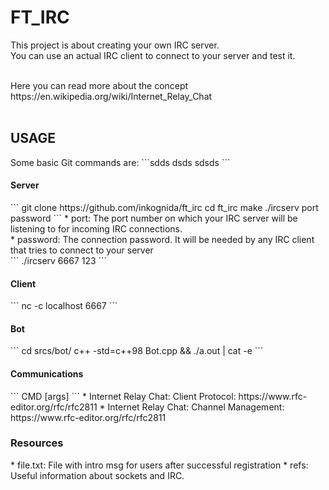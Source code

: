 # FT_IRC

This project is about creating your own IRC server. <br>
You can use an actual IRC client to connect to your server and test it. <br>

<br>
Here you can read more about the concept https://en.wikipedia.org/wiki/Internet_Relay_Chat <br>
<br>

<h2>USAGE</h2>
Some basic Git commands are:
```sdds
dsds
sdsds
```
<h4>Server</h4>
```
git clone https://github.com/inkognida/ft_irc
cd ft_irc
make
./ircserv port password
```
* port: The port number on which your IRC server will be listening to for incoming
IRC connections. <br>
* password: The connection password. It will be needed by any IRC client that tries
to connect to your server <br>
```
./ircserv 6667 123
```

<h4>Client</h4>
```
nc -c localhost 6667
```

<h4>Bot</h4>
```
cd srcs/bot/
c++ -std=c++98 Bot.cpp && ./a.out | cat -e
```

<h4>Communications </h4>
```
CMD [args]
```
* Internet Relay Chat: Client Protocol: https://www.rfc-editor.org/rfc/rfc2811
* Internet Relay Chat: Channel Management: https://www.rfc-editor.org/rfc/rfc2811

<h3>Resources</h3>
* file.txt: File with intro msg for users after successful registration
* refs: Useful information about sockets and IRC. 
